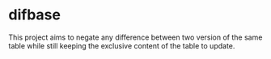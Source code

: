# difbase
This project aims to negate any difference between two version of the same table while still keeping the exclusive content of the table to update.
